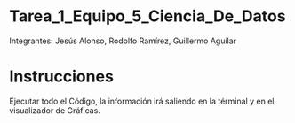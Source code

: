 # Tarea_1_Equipo_5_Ciencia_De_Datos
Integrantes: Jesús Alonso, Rodolfo Ramírez, Guillermo Aguilar

# Instrucciones 
Ejecutar todo el Código, la información irá saliendo en la términal y en el visualizador de Gráficas.
